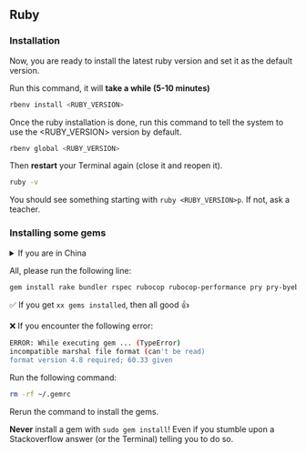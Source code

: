 ## Ruby

### Installation

Now, you are ready to install the latest ruby version and set it as the default version.

Run this command, it will **take a while (5-10 minutes)**

```bash
rbenv install <RUBY_VERSION>
```

Once the ruby installation is done, run this command to tell the system
to use the <RUBY_VERSION> version by default.

```bash
rbenv global <RUBY_VERSION>
```

Then **restart** your Terminal again (close it and reopen it).

```bash
ruby -v
```

You should see something starting with `ruby <RUBY_VERSION>p`. If not, ask a teacher.

### Installing some gems

<details>
  <summary>If you are in <bold>China</bold></summary>

  :warning: If you are in China, you should update the way we'll install gem with the following commands.

```bash
# China only!
gem sources --remove https://rubygems.org/
gem sources -a https://gems.ruby-china.com/
gem sources -l
# *** CURRENT SOURCES ***
# https://gems.ruby-china.com/
# Ruby-china.com must be in the list now
```
</details>

All, please run the following line:

```bash
gem install rake bundler rspec rubocop rubocop-performance pry pry-byebug colored http
```

:white_check_mark: If you get `xx gems installed`, then all good :+1:

:x: If you encounter the following error:

```bash
ERROR: While executing gem ... (TypeError)
incompatible marshal file format (can't be read)
format version 4.8 required; 60.33 given
```

Run the following command:
```bash
rm -rf ~/.gemrc
```

Rerun the command to install the gems.

**Never** install a gem with `sudo gem install`! Even if you stumble upon a Stackoverflow answer (or the Terminal) telling you to do so.
